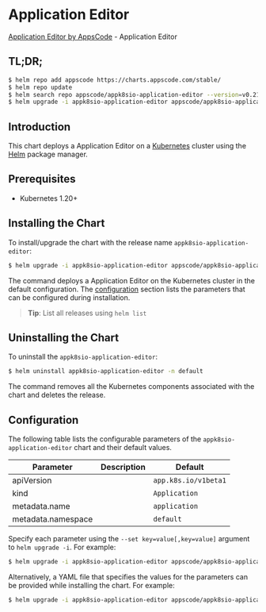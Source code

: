 # Application Editor

[Application Editor by AppsCode](https://appscode.com) - Application Editor

## TL;DR;

```bash
$ helm repo add appscode https://charts.appscode.com/stable/
$ helm repo update
$ helm search repo appscode/appk8sio-application-editor --version=v0.21.0
$ helm upgrade -i appk8sio-application-editor appscode/appk8sio-application-editor -n default --create-namespace --version=v0.21.0
```

## Introduction

This chart deploys a Application Editor on a [Kubernetes](http://kubernetes.io) cluster using the [Helm](https://helm.sh) package manager.

## Prerequisites

- Kubernetes 1.20+

## Installing the Chart

To install/upgrade the chart with the release name `appk8sio-application-editor`:

```bash
$ helm upgrade -i appk8sio-application-editor appscode/appk8sio-application-editor -n default --create-namespace --version=v0.21.0
```

The command deploys a Application Editor on the Kubernetes cluster in the default configuration. The [configuration](#configuration) section lists the parameters that can be configured during installation.

> **Tip**: List all releases using `helm list`

## Uninstalling the Chart

To uninstall the `appk8sio-application-editor`:

```bash
$ helm uninstall appk8sio-application-editor -n default
```

The command removes all the Kubernetes components associated with the chart and deletes the release.

## Configuration

The following table lists the configurable parameters of the `appk8sio-application-editor` chart and their default values.

|     Parameter      | Description |             Default             |
|--------------------|-------------|---------------------------------|
| apiVersion         |             | <code>app.k8s.io/v1beta1</code> |
| kind               |             | <code>Application</code>        |
| metadata.name      |             | <code>application</code>        |
| metadata.namespace |             | <code>default</code>            |


Specify each parameter using the `--set key=value[,key=value]` argument to `helm upgrade -i`. For example:

```bash
$ helm upgrade -i appk8sio-application-editor appscode/appk8sio-application-editor -n default --create-namespace --version=v0.21.0 --set apiVersion=app.k8s.io/v1beta1
```

Alternatively, a YAML file that specifies the values for the parameters can be provided while
installing the chart. For example:

```bash
$ helm upgrade -i appk8sio-application-editor appscode/appk8sio-application-editor -n default --create-namespace --version=v0.21.0 --values values.yaml
```
